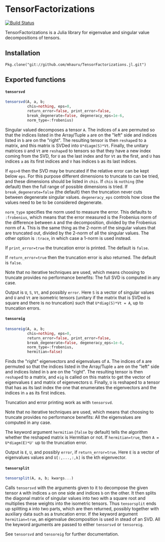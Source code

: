 # TensorFactorizations

[![Build Status](https://travis-ci.org/mhauru/TensorFactorizations.jl.svg?branch=master)](https://travis-ci.org/mhauru/TensorFactorizations.jl)

TensorFactorizations is a Julia library for eigenvalue and singular value
decompositions of tensors.

## Installation
`Pkg.clone("git://github.com/mhauru/TensorFactorizations.jl.git")`

## Exported functions

#### `tensorsvd`

```julia
tensorsvd(A, a, b;
          chis=nothing, eps=0,
          return_error=false, print_error=false,
          break_degenerate=false, degeneracy_eps=1e-6,
          norm_type=:frobenius)
```
Singular valued decomposes a tensor `A`. The indices of `A` are
permuted so that the indices listed in the Array/Tuple `a` are on the "left"
side and indices listed in `b` are on the "right".  The resulting tensor is
then `reshape`d to a matrix, and this matrix is SVDed into `U*diagm(S)*Vt`.
Finally, the unitary matrices `U` and `Vt` are `reshape`d to tensors so that
they have a new index coming from the SVD, for `U` as the last index and for
`Vt` as the first, and `U` has indices `a` as its first indices and `V` has
indices `b` as its last indices.

If `eps>0` then the SVD may be truncated if the relative error can be kept
below `eps`. For this purpose different dimensions to truncate to can be tried,
and these dimensions should be listed in `chis`. If `chis` is `nothing` (the
default) then the full range of possible dimensions is tried. If
`break_degenerate=false` (the default) then the truncation never cuts between
degenerate singular values. `degeneracy_eps` controls how close the values need
to be to be considered degenerate.

`norm_type` specifies the norm used to measure the error. This defaults to
`:frobenius`, which means that the error measured is the Frobenius norm of the
difference between `A` and the decomposition, divided by the Frobenius norm of
`A`.  This is the same thing as the 2-norm of the singular values that are
truncated out, divided by the 2-norm of all the singular values. The other
option is `:trace`, in which case a 1-norm is used instead.

If `print_error=true` the truncation error is printed. The default is `false`.

If `return_error=true` then the truncation error is also returned.
The default is `false`.

Note that no iterative techniques are used, which means choosing to truncate
provides no performance benefits: The full SVD is computed in any case.

Output is `U`, `S`, `Vt`, and possibly `error`. Here `S` is a vector of
singular values and `U` and `Vt` are isometric tensors (unitary if the matrix
that is SVDed is square and there is no truncation) such that  `U*diag(S)*Vt =
A`, up to truncation errors.

#### `tensoreig`

```julia
tensoreig(A, a, b;
          chis=nothing, eps=0,
          return_error=false, print_error=false,
          break_degenerate=false, degeneracy_eps=1e-6,
          norm_type=:frobenius,
          hermitian=false)
```
Finds the "right" eigenvectors and eigenvalues of `A`. The indices of `A` are
permuted so that the indices listed in the Array/Tuple `a` are on the "left"
side and indices listed in `b` are on the "right".  The resulting tensor is
then `reshape`d to a matrix, and `eig` is called on this matrix to get the
vector of eigenvalues `E` and matrix of eigenvectors `U`. Finally, `U` is
reshaped to a tensor that has as its last index the one that enumerates the
eigenvectors and the indices in `a` as its first indices.

Truncation and error printing work as with `tensorsvd`.

Note that no iterative techniques are used, which means that choosing to
truncate provides no performance benefits: All the eigenvalues are computed
in any case.

The keyword argument `hermitian` (`false` by default) tells the algorithm
whether the reshaped matrix is Hermitian or not. If `hermitian=true`, then `A =
U*diagm(E)*U'` up to the truncation error.

Output is `E`, `U`, and possibly `error`, if `return_error=true`. Here `E` is a
vector of eigenvalues values and `U[:,...,:,k]` is the kth eigenvector.

#### `tensorsplit`

```julia
tensorsplit(A, a, b; kwargs...)
```
Calls `tensorsvd` with the arguments given to it to decompose the given tensor
`A` with indices `a` on one side and indices `b` on the other.  It then splits
the diagonal matrix of singular values into two with a square root and
multiplies these weights into the isometric tensors.  Thus `tensorsplit` ends
up splitting `A` into two parts, which are then returned, possibly together
with auxiliary data such as a truncation error. If the keyword argument
`hermitian=true`, an eigenvalue decomposition is used in stead of an SVD. All
the keyword arguments are passed to either `tensorsvd` or `tensoreig`.

See `tensorsvd` and `tensoreig` for further documentation.

